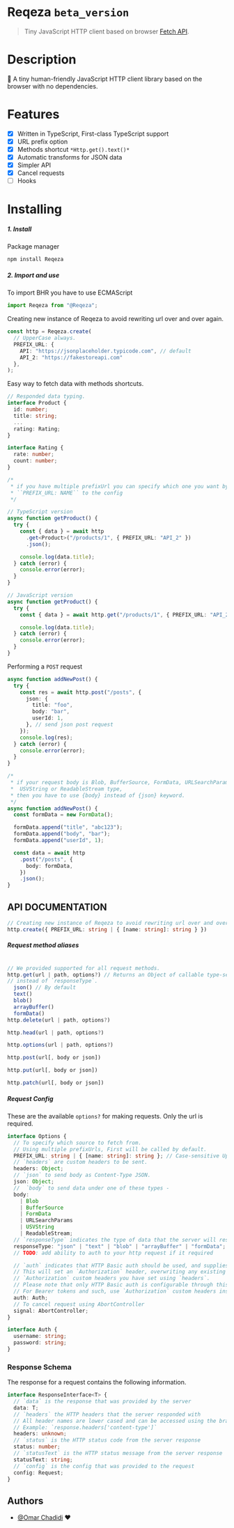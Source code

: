 # Reqeza `beta_version`

> Tiny JavaScript HTTP client based on browser [Fetch API](https://developer.mozilla.org/en-US/docs/Web/API/Fetch_API).

# Description

🌴 A tiny human-friendly JavaScript HTTP client library based on the browser with no dependencies.

# Features

- [x] Written in TypeScript, First-class TypeScript support
- [x] URL prefix option
- [x] Methods shortcut `*Http.get().text()*`
- [x] Automatic transforms for JSON data
- [x] Simpler API
- [x] Cancel requests
- [ ] Hooks

# Installing

##### 1. Install

Package manager

```bash
npm install Reqeza
```

##### 2. Import and use

To import BHR you have to use ECMAScript

```javascript
import Reqeza from "@Reqeza";
```

Creating new instance of Reqeza to avoid rewriting url over and over again.

```typescript
const http = Reqeza.create(
  // UpperCase always.
  PREFIX_URL: {
    API: "https://jsonplaceholder.typicode.com", // default
    API_2: "https://fakestoreapi.com"
  },
);
```

Easy way to fetch data with methods shortcuts.

```typescript
// Responded data typing.
interface Product {
  id: number;
  title: string;
  ...
  rating: Rating;
}

interface Rating {
  rate: number;
  count: number;
}

/*
 * if you have multiple prefixUrl you can specify which one you want by passing
 * ``PREFIX_URL: NAME`` to the config
 */

// TypeScript version
async function getProduct() {
  try {
    const { data } = await http
      .get<Product>("/products/1", { PREFIX_URL: "API_2" })
      .json();

    console.log(data.title);
  } catch (error) {
    console.error(error);
  }
}

// JavaScript version
async function getProduct() {
  try {
    const { data } = await http.get("/products/1", { PREFIX_URL: "API_2" }).json();

    console.log(data.title);
  } catch (error) {
    console.error(error);
  }
}
```

Performing a `POST` request

```typescript
async function addNewPost() {
  try {
    const res = await http.post("/posts", {
      json: {
        title: "foo",
        body: "bar",
        userId: 1,
      }, // send json post request
    });
    console.log(res);
  } catch (error) {
    console.error(error);
  }
}

/*
 * if your request body is Blob, BufferSource, FormData, URLSearchParams,
 *  USVString or ReadableStream type,
 * then you have to use {body} instead of {json} keyword.
 */
async function addNewPost() {
  const formData = new FormData();

  formData.append("title", "abc123");
  formData.append("body", "bar");
  formData.append("userId", 1);

  const data = await http
    .post("/posts", {
      body: formData,
    })
    .json();
}
```

## API DOCUMENTATION

```typescript
// Creating new instance of Reqeza to avoid rewriting url over and over again.
http.create({ PREFIX_URL: string | { [name: string]: string } })
```

##### Request method aliases

```typescript

// We provided supported for all request methods.
http.get(url | path, options?) // Returns an Object of callable type-setters methods.
// instead of `responseType`.
  json() // By default
  text()
  blob()
  arrayBuffer()
  formData()
http.delete(url | path, options?)

http.head(url | path, options?)

http.options(url | path, options?)

http.post(url[, body or json])

http.put(url[, body or json])

http.patch(url[, body or json])
```

##### Request Config

These are the available `options?` for making requests. Only the url is required.

```typescript
interface Options {
  // To specify which source to fetch from.
  // Using multiple prefixUrls, First will be called by default.
  PREFIX_URL: string | { [name: string]: string }; // Case-sensitive UpperCase always.
  // `headers` are custom headers to be sent.
  headers: Object;
  // `json` to send body as Content-Type JSON.
  json: Object;
  //  `body` to send data under one of these types -
  body:
    | Blob
    | BufferSource
    | FormData
    | URLSearchParams
    | USVString
    | ReadableStream;
  // `responseType` indicates the type of data that the server will respond with.
  responseType: "json" | "text" | "blob" | "arrayBuffer" | "formData";
  // TODO: add ability to auth to your http request if it required

  // `auth` indicates that HTTP Basic auth should be used, and supplies credentials.
  // This will set an `Authorization` header, overwriting any existing
  // `Authorization` custom headers you have set using `headers`.
  // Please note that only HTTP Basic auth is configurable through this parameter.
  // For Bearer tokens and such, use `Authorization` custom headers instead.
  auth: Auth;
  // To cancel request using AbortController
  signal: AbortController;
}

interface Auth {
  username: string;
  password: string;
}
```

### Response Schema

The response for a request contains the following information.

```typescript
interface ResponseInterface<T> {
  // `data` is the response that was provided by the server
  data: T;
  // `headers` the HTTP headers that the server responded with
  // All header names are lower cased and can be accessed using the bracket notation.
  // Example: `response.headers['content-type']`
  headers: unknown;
  // `status` is the HTTP status code from the server response
  status: number;
  // `statusText` is the HTTP status message from the server response
  statusText: string;
  // `config` is the config that was provided to the request
  config: Request;
}
```

## Authors

- [@Omar Chadidi](https://github.com/FxOmar) ❤️
